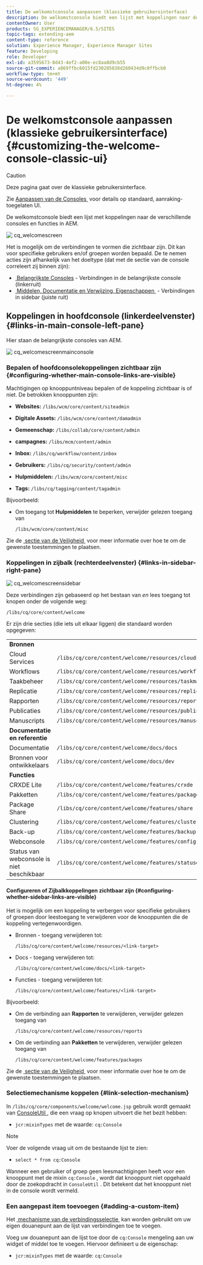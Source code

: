 ```yaml
---
title: De welkomstconsole aanpassen (klassieke gebruikersinterface)
description: De welkomstconsole biedt een lijst met koppelingen naar de verschillende consoles en functies in AEM
contentOwner: User
products: SG_EXPERIENCEMANAGER/6.5/SITES
topic-tags: extending-aem
content-type: reference
solution: Experience Manager, Experience Manager Sites
feature: Developing
role: Developer
exl-id: a3595673-8d43-4ef2-a00e-ec8aa8d9cb55
source-git-commit: a869ffbc6015fd230285838d260434d9c0ffbcb0
workflow-type: tm+mt
source-wordcount: '449'
ht-degree: 4%

---
```


# De welkomstconsole aanpassen (klassieke gebruikersinterface){#customizing-the-welcome-console-classic-ui}

>[!CAUTION]
>
>Deze pagina gaat over de klassieke gebruikersinterface.
>
>Zie [&#x200B; Aanpassen van de Consoles &#x200B;](/help/sites-developing/customizing-consoles-touch.md) voor details op standaard, aanraking-toegelaten UI.

De welkomstconsole biedt een lijst met koppelingen naar de verschillende consoles en functies in AEM.

![&#x200B; cq_welcomescreen &#x200B;](assets/cq_welcomescreen.png)

Het is mogelijk om de verbindingen te vormen die zichtbaar zijn. Dit kan voor specifieke gebruikers en/of groepen worden bepaald. De te nemen acties zijn afhankelijk van het doeltype (dat met de sectie van de console correleert zij binnen zijn):

* [&#x200B; Belangrijkste Consoles &#x200B;](#links-in-main-console-left-pane) - Verbindingen in de belangrijkste console (linkerruit)
* [&#x200B; Middelen, Documentatie en Verwijzing, Eigenschappen &#x200B;](#links-in-sidebar-right-pane) - Verbindingen in sidebar (juiste ruit)

## Koppelingen in hoofdconsole (linkerdeelvenster) {#links-in-main-console-left-pane}

Hier staan de belangrijkste consoles van AEM.

![&#x200B; cq_welcomescreenmainconsole &#x200B;](assets/cq_welcomescreenmainconsole.png)

### Bepalen of hoofdconsolekoppelingen zichtbaar zijn {#configuring-whether-main-console-links-are-visible}

Machtigingen op knooppuntniveau bepalen of de koppeling zichtbaar is of niet. De betrokken knooppunten zijn:

* **Websites:** `/libs/wcm/core/content/siteadmin`

* **Digitale Assets:** `/libs/wcm/core/content/damadmin`

* **Gemeenschap:** `/libs/collab/core/content/admin`

* **campagnes:** `/libs/mcm/content/admin`

* **Inbox:** `/libs/cq/workflow/content/inbox`

* **Gebruikers:** `/libs/cq/security/content/admin`

* **Hulpmiddelen:** `/libs/wcm/core/content/misc`

* **Tags:** `/libs/cq/tagging/content/tagadmin`

Bijvoorbeeld:

* Om toegang tot **Hulpmiddelen** te beperken, verwijder gelezen toegang van

  `/libs/wcm/core/content/misc`

Zie de [&#x200B; sectie van de Veiligheid &#x200B;](/help/sites-administering/security.md) voor meer informatie over hoe te om de gewenste toestemmingen te plaatsen.

### Koppelingen in zijbalk (rechterdeelvenster) {#links-in-sidebar-right-pane}

![&#x200B; cq_welcomescreensidebar &#x200B;](assets/cq_welcomescreensidebar.png)

Deze verbindingen zijn gebaseerd op het bestaan van *en* lees toegang tot knopen onder de volgende weg:

`/libs/cq/core/content/welcome`

Er zijn drie secties (die iets uit elkaar liggen) die standaard worden opgegeven:

<table>
 <tbody>
  <tr>
   <td><strong>Bronnen</strong></td>
   <td> </td>
  </tr>
  <tr>
   <td> Cloud Services</td>
   <td><code>/libs/cq/core/content/welcome/resources/cloudservices</code></td>
  </tr>
  <tr>
   <td> Workflows</td>
   <td><code>/libs/cq/core/content/welcome/resources/workflows</code></td>
  </tr>
  <tr>
   <td> Taakbeheer</td>
   <td><code>/libs/cq/core/content/welcome/resources/taskmanager</code></td>
  </tr>
  <tr>
   <td> Replicatie</td>
   <td><code>/libs/cq/core/content/welcome/resources/replication</code></td>
  </tr>
  <tr>
   <td> Rapporten</td>
   <td><code>/libs/cq/core/content/welcome/resources/reports</code></td>
  </tr>
  <tr>
   <td> Publicaties</td>
   <td><code>/libs/cq/core/content/welcome/resources/publishingadmin</code></td>
  </tr>
  <tr>
   <td> Manuscripts</td>
   <td><code>/libs/cq/core/content/welcome/resources/manuscriptsadmin</code></td>
  </tr>
  <tr>
   <td><strong>Documentatie en referentie</strong></td>
   <td> </td>
  </tr>
  <tr>
   <td> Documentatie</td>
   <td><code>/libs/cq/core/content/welcome/docs/docs</code></td>
  </tr>
  <tr>
   <td> Bronnen voor ontwikkelaars</td>
   <td><code>/libs/cq/core/content/welcome/docs/dev</code></td>
  </tr>
  <tr>
   <td><strong>Functies</strong></td>
   <td> </td>
  </tr>
  <tr>
   <td> CRXDE Lite</td>
   <td><code>/libs/cq/core/content/welcome/features/crxde</code></td>
  </tr>
  <tr>
   <td> Pakketten</td>
   <td><code>/libs/cq/core/content/welcome/features/packages</code></td>
  </tr>
  <tr>
   <td> Package Share</td>
   <td><code>/libs/cq/core/content/welcome/features/share</code></td>
  </tr>
  <tr>
   <td> Clustering</td>
   <td><code>/libs/cq/core/content/welcome/features/cluster</code></td>
  </tr>
  <tr>
   <td> Back-up</td>
   <td><code>/libs/cq/core/content/welcome/features/backup</code></td>
  </tr>
  <tr>
   <td> Webconsole<br /> </td>
   <td><code>/libs/cq/core/content/welcome/features/config</code></td>
  </tr>
  <tr>
   <td> Status van webconsole is niet beschikbaar <br /> </td>
   <td><code>/libs/cq/core/content/welcome/features/statusdump</code></td>
  </tr>
 </tbody>
</table>

#### Configureren of Zijbalkkoppelingen zichtbaar zijn {#configuring-whether-sidebar-links-are-visible}

Het is mogelijk om een koppeling te verbergen voor specifieke gebruikers of groepen door leestoegang te verwijderen voor de knooppunten die de koppeling vertegenwoordigen.

* Bronnen - toegang verwijderen tot:

  `/libs/cq/core/content/welcome/resources/<link-target>`

* Docs - toegang verwijderen tot:

  `/libs/cq/core/content/welcome/docs/<link-target>`

* Functies - toegang verwijderen tot:

  `/libs/cq/core/content/welcome/features/<link-target>`

Bijvoorbeeld:

* Om de verbinding aan **Rapporten** te verwijderen, verwijder gelezen toegang van

  `/libs/cq/core/content/welcome/resources/reports`

* Om de verbinding aan **Pakketten** te verwijderen, verwijder gelezen toegang van

  `/libs/cq/core/content/welcome/features/packages`

Zie de [&#x200B; sectie van de Veiligheid &#x200B;](/help/sites-administering/security.md) voor meer informatie over hoe te om de gewenste toestemmingen te plaatsen.

### Selectiemechanisme koppelen {#link-selection-mechanism}

In `/libs/cq/core/components/welcome/welcome.jsp` gebruik wordt gemaakt van [&#x200B; ConsoleUtil &#x200B;](https://developer.adobe.com/experience-manager/reference-materials/6-5-lts/javadoc/com/day/cq/commons/ConsoleUtil.html), die een vraag op knopen uitvoert die het bezit hebben:

* `jcr:mixinTypes` met de waarde: `cq:Console`

>[!NOTE]
>
>Voer de volgende vraag uit om de bestaande lijst te zien:
>
>* `select * from cq:Console`
>

Wanneer een gebruiker of groep geen leesmachtigingen heeft voor een knooppunt met de mixin `cq:Console` , wordt dat knooppunt niet opgehaald door de zoekopdracht in `ConsoleUtil` . Dit betekent dat het knooppunt niet in de console wordt vermeld.

### Een aangepast item toevoegen {#adding-a-custom-item}

Het [&#x200B; mechanisme van de verbindingsselectie &#x200B;](#link-selection-mechanism) kan worden gebruikt om uw eigen douanepunt aan de lijst van verbindingen toe te voegen.

Voeg uw douanepunt aan de lijst toe door de `cq:Console` mengeling aan uw widget of middel toe te voegen. Hiervoor definieert u de eigenschap:

* `jcr:mixinTypes` met de waarde: `cq:Console`
